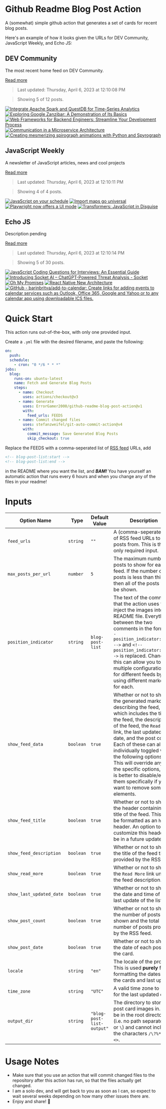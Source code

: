 # Github Readme Blog Post Action

A (somewhat) simple github action that generates a set of cards for recent blog posts.

Here's an example of how it looks given the URLs for DEV Community, JavaScript Weekly, and Echo JS:

<!-- post-list:start -->
## DEV Community

The most recent home feed on DEV Community.

[Read more](https://dev.to)
> Last updated: Thursday, April 6, 2023 at 12:10:08 PM

> Showing 5 of 12 posts.

[![Integrate Apache Spark and QuestDB for Time-Series Analytics](https://raw.githubusercontent.com/ErrorGamer2000/github-readme-blog-post-action/main/generated_files/DEV_Community/Integrate_Apache_Spark_and_QuestDB_for_Time-Series_Analytics.svg)](https://dev.to/glasstiger/integrate-apache-spark-and-questdb-for-time-series-analytics-3i3n)
[![Exploring Google Zanzibar: A Demonstration of Its Basics](https://raw.githubusercontent.com/ErrorGamer2000/github-readme-blog-post-action/main/generated_files/DEV_Community/Exploring_Google_Zanzibar__A_Demonstration_of_Its_Basics.svg)](https://dev.to/egeaytin/exploring-google-zanzibar-a-demonstration-of-its-basics-b1h)
[![Web Frameworks for Backend Engineers: Streamline Your Development Process](https://raw.githubusercontent.com/ErrorGamer2000/github-readme-blog-post-action/main/generated_files/DEV_Community/Web_Frameworks_for_Backend_Engineers__Streamline_Your_Development_Process.svg)](https://dev.to/rainleander/web-frameworks-for-backend-engineers-streamline-your-development-process-28lg)
[![Communication in a Microservice Architecture](https://raw.githubusercontent.com/ErrorGamer2000/github-readme-blog-post-action/main/generated_files/DEV_Community/Communication_in_a_Microservice_Architecture.svg)](https://dev.to/amplication/communication-in-a-microservice-architecture-5ga)
[![Creating mesmerizing spirograph animations with Python and Spyrograph](https://raw.githubusercontent.com/ErrorGamer2000/github-readme-blog-post-action/main/generated_files/DEV_Community/Creating_mesmerizing_spirograph_animations_with_Python_and_Spyrograph.svg)](https://dev.to/chrisgreening/creating-mesmerizing-spirograph-animations-with-python-and-spyrograph-2n1)


## JavaScript Weekly

A newsletter of JavaScript articles, news and cool projects

[Read more](https://javascriptweekly.com/)
> Last updated: Thursday, April 6, 2023 at 12:10:11 PM

> Showing 4 of 4 posts.

[![JavaScript on your schedule](https://raw.githubusercontent.com/ErrorGamer2000/github-readme-blog-post-action/main/generated_files/JavaScript_Weekly/JavaScript_on_your_schedule.svg)](https://javascriptweekly.com/issues/633)
[![Import maps go universal](https://raw.githubusercontent.com/ErrorGamer2000/github-readme-blog-post-action/main/generated_files/JavaScript_Weekly/Import_maps_go_universal.svg)](https://javascriptweekly.com/issues/632)
[![Playwright now offers a UI mode](https://raw.githubusercontent.com/ErrorGamer2000/github-readme-blog-post-action/main/generated_files/JavaScript_Weekly/Playwright_now_offers_a_UI_mode.svg)](https://javascriptweekly.com/issues/631)
[![Transformers: JavaScript in Disguise](https://raw.githubusercontent.com/ErrorGamer2000/github-readme-blog-post-action/main/generated_files/JavaScript_Weekly/Transformers__JavaScript_in_Disguise.svg)](https://javascriptweekly.com/issues/630)


## Echo JS

Description pending

[Read more](
http://www.echojs.com
)
> Last updated: Thursday, April 6, 2023 at 12:10:14 PM

> Showing 5 of 30 posts.

[![JavaScript Coding Questions for Interviews: An Essential Guide](https://raw.githubusercontent.com/ErrorGamer2000/github-readme-blog-post-action/main/generated_files/_Echo_JS_/JavaScript_Coding_Questions_for_Interviews__An_Essential_Guide.svg)](https://dskcode.com/javascript-coding-questions-for-interviews)
[![Introducing Socket AI – ChatGPT-Powered Threat Analysis - Socket](https://raw.githubusercontent.com/ErrorGamer2000/github-readme-blog-post-action/main/generated_files/_Echo_JS_/Introducing_Socket_AI_–_ChatGPT-Powered_Threat_Analysis_-_Socket.svg)](https://socket.dev/blog/introducing-socket-ai-chatgpt-powered-threat-analysis)
[![Oh My Promises](https://raw.githubusercontent.com/ErrorGamer2000/github-readme-blog-post-action/main/generated_files/_Echo_JS_/Oh_My_Promises.svg)](https://adropincalm.com/blog/oh-my-promises/)
[![React Native New Architecture](https://raw.githubusercontent.com/ErrorGamer2000/github-readme-blog-post-action/main/generated_files/_Echo_JS_/React_Native_New_Architecture.svg)](https://dskcode.com/react-native-new-architecture)
[![GitHub - barinbritva/add-to-calendar: Create links for adding events to calendar services such as Outlook, Office 365, Google and Yahoo or to any calendar app using downloadable ICS files.](https://raw.githubusercontent.com/ErrorGamer2000/github-readme-blog-post-action/main/generated_files/_Echo_JS_/GitHub_-_barinbritva_add-to-calendar__Create_links_for_adding_events_to_calendar_services_such_as_Outlook__Office_365__Google_and_Yahoo_or_to_any_calendar_app_using_downloadable_ICS_files..svg)](https://github.com/barinbritva/add-to-calendar)


<!-- post-list:end -->

# Quick Start

This action runs out-of-the-box, with only one provided input.

Create a `.yml` file with the desired filename, and paste the following:

```yml
on:
  push:
  schedule:
    - cron: "0 */6 * * *"
jobs:
  blog:
    runs-on: ubuntu-latest
    name: Fetch and Generate Blog Posts
    steps:
      - name: Checkout
        uses: actions/checkout@v3
      - name: Generate
        uses: ErrorGamer2000/github-readme-blog-post-action@v1
        with:
          feed_urls: FEEDS
      - name: Commit changed files
        uses: stefanzweifel/git-auto-commit-action@v4
        with:
          commit_message: Save Generated Blog Posts
          skip_checkout: true
```

Replace the FEEDS with a comma-seperated list of [RSS feed](https://rss.com/blog/how-do-rss-feeds-work/) URLs, add

```md
<!-- blog-post-list:start -->
<!-- blog-post-list:end -->
```

in the README where you want the list, and **_BAM!_** You have yourself an automatic action that runs every 6 hours and when you change any of the files in your readme!

# Inputs

<table>
  <thead>
    <tr>
      <th>Option Name</th>
      <th>Type</th>
      <th>Default Value</th>
      <th>Description</th>
    </tr>
  </thead>
  <tbody>
    <tr>
      <td><code>feed_urls</code></td>
      <td><code>string</code></td>
      <td><code>""</code></td>
      <td>A (comma-seperated) list of RSS feed URLs to load posts from. This is the only required input.</td>
    </tr>
    <tr>
      <td><code>max_posts_per_url</code></td>
      <td><code>number</code></td>
      <td><code>5</code></td>
      <td>The maximum number of posts to show for each feed. If the number of posts is less than this, then all of the posts will be shown.</td>
    </tr>
    <tr>
      <td><code>position_indicator</code></td>
      <td><code>string</code></td>
      <td><code>blog-post-list</code></td>
      <td>The text of the comments that the action uses to inject the images into the README file. Everything between the two comments in the form <code>&lt;!-- position_indicator:start --&gt;</code> and <code>&lt;!-- position_indicator:end --&gt;</code> is replaced. Changing this can allow you to use multiple configurations for different feeds by using different markers for each.</td>
    </tr>
    <tr>
      <td><code>show_feed_data</code></td>
      <td><code>boolean</code></td>
      <td><code>true</code></td>
      <td>Whether or not to show the generated markdown describing the feed, which includes the title of the feed, the description of the feed, the <code>Read More</code> link, the last updated date, and the post count. Each of these can also be individually toggled with the following options. This will override any of the specific options, so it is better to disable/enable them specifically if you want to remove some elements.</td>
    </tr>
    <tr>
      <td><code>show_feed_title</code></td>
      <td><code>boolean</code></td>
      <td><code>true</code></td>
      <td>Whether or not to show the header containing the title of the feed. This will be formatted as an <code>h2</code> header. An option to customize this header will be in a future update.</td>
    </tr>
    <tr>
      <td><code>show_feed_description</code></td>
      <td><code>boolean</code></td>
      <td><code>true</code></td>
      <td>Whether or not to show the title of the feed that is provided by the RSS feed.</td>
    </tr>
    <tr>
      <td><code>show_read_more</code></td>
      <td><code>boolean</code></td>
      <td><code>true</code></td>
      <td>Whether or not to show the <code>Read More</code> link under the feed description.</td>
    </tr>
    <tr>
      <td><code>show_last_updated_date</code></td>
      <td><code>boolean</code></td>
      <td><code>true</code></td>
      <td>Whether or not to show the date and time of the last update of the list.</td>
    </tr>
    <tr>
      <td><code>show_post_count</code></td>
      <td><code>boolean</code></td>
      <td><code>true</code></td>
      <td>Whether or not to show the number of posts shown and the total number of posts provided by the RSS feed.</td>
    </tr>
    <tr>
      <td><code>show_post_date</code></td>
      <td><code>boolean</code></td>
      <td><code>true</code></td>
      <td>Whether or not to show the date of each post on the card.</td>
    </tr>
    <tr>
      <td><code>locale</code></td>
      <td><code>string</code></td>
      <td><code>"en"</code></td>
      <td>The locale of the project. This is used <strong>purely</strong> for formatting the dates of the cards and last update.</td>
    </tr>
    <tr>
      <td><code>time_zone</code></td>
      <td><code>string</code></td>
      <td><code>"UTC"</code></td>
      <td>A valid time zone to use for the last updated date.</td>
    </tr>
    <tr>
      <td><code>output_dir</code></td>
      <td><code>string</code></td>
      <td><code>"blog-post-list-output"</code></td>
      <td>The directory to store the post card images in. Must be in the root directory (i.e. no path separators <code>/</code> or <code>\</code>) and cannot include the characters <code>/\?%*:|"&lt;&gt;</code>.</td>
    </tr>
<!--
    <tr>
      <td><code></code></td>
      <td><cde></cde></td>
      <td><code></code></td>
      <td></td>
    </tr>
-->
  </tbody>
</table>

# Usage Notes

- Make sure that you use an action that will commit changed files to the repository after this action has run, so that the files actually get changed.
- I am a solo dev, and will get back to you as soon as I can, so expect to wait several weeks depending on how many other issues there are.
- Enjoy and share! 🤗

